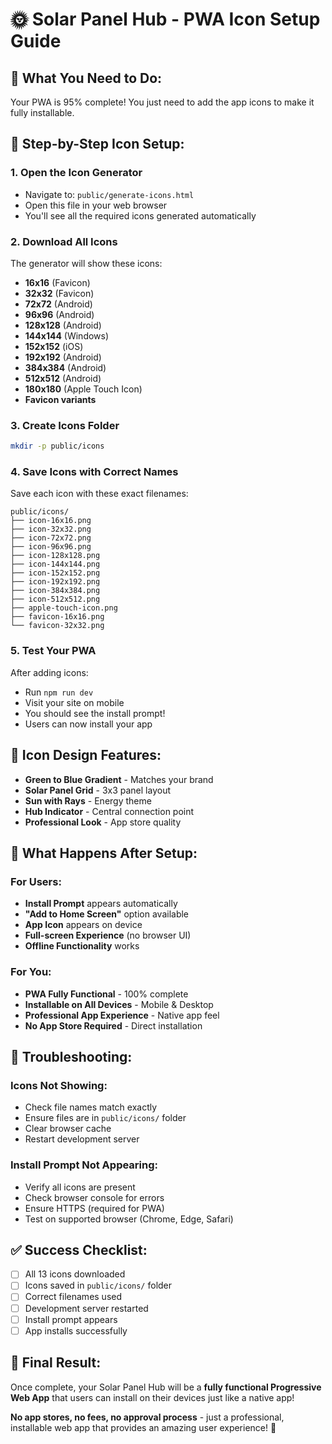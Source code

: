 # 🌞 Solar Panel Hub - PWA Icon Setup Guide

## 🎯 **What You Need to Do:**

Your PWA is 95% complete! You just need to add the app icons to make it fully installable.

## 📱 **Step-by-Step Icon Setup:**

### **1. Open the Icon Generator**
- Navigate to: `public/generate-icons.html`
- Open this file in your web browser
- You'll see all the required icons generated automatically

### **2. Download All Icons**
The generator will show these icons:
- **16x16** (Favicon)
- **32x32** (Favicon)
- **72x72** (Android)
- **96x96** (Android)
- **128x128** (Android)
- **144x144** (Windows)
- **152x152** (iOS)
- **192x192** (Android)
- **384x384** (Android)
- **512x512** (Android)
- **180x180** (Apple Touch Icon)
- **Favicon variants**

### **3. Create Icons Folder**
```bash
mkdir -p public/icons
```

### **4. Save Icons with Correct Names**
Save each icon with these exact filenames:
```
public/icons/
├── icon-16x16.png
├── icon-32x32.png
├── icon-72x72.png
├── icon-96x96.png
├── icon-128x128.png
├── icon-144x144.png
├── icon-152x152.png
├── icon-192x192.png
├── icon-384x384.png
├── icon-512x512.png
├── apple-touch-icon.png
├── favicon-16x16.png
└── favicon-32x32.png
```

### **5. Test Your PWA**
After adding icons:
- Run `npm run dev`
- Visit your site on mobile
- You should see the install prompt!
- Users can now install your app

## 🎨 **Icon Design Features:**

- **Green to Blue Gradient** - Matches your brand
- **Solar Panel Grid** - 3x3 panel layout
- **Sun with Rays** - Energy theme
- **Hub Indicator** - Central connection point
- **Professional Look** - App store quality

## 🚀 **What Happens After Setup:**

### **For Users:**
- **Install Prompt** appears automatically
- **"Add to Home Screen"** option available
- **App Icon** appears on device
- **Full-screen Experience** (no browser UI)
- **Offline Functionality** works

### **For You:**
- **PWA Fully Functional** - 100% complete
- **Installable on All Devices** - Mobile & Desktop
- **Professional App Experience** - Native app feel
- **No App Store Required** - Direct installation

## 🔧 **Troubleshooting:**

### **Icons Not Showing:**
- Check file names match exactly
- Ensure files are in `public/icons/` folder
- Clear browser cache
- Restart development server

### **Install Prompt Not Appearing:**
- Verify all icons are present
- Check browser console for errors
- Ensure HTTPS (required for PWA)
- Test on supported browser (Chrome, Edge, Safari)

## ✅ **Success Checklist:**

- [ ] All 13 icons downloaded
- [ ] Icons saved in `public/icons/` folder
- [ ] Correct filenames used
- [ ] Development server restarted
- [ ] Install prompt appears
- [ ] App installs successfully

## 🌟 **Final Result:**

Once complete, your Solar Panel Hub will be a **fully functional Progressive Web App** that users can install on their devices just like a native app!

**No app stores, no fees, no approval process** - just a professional, installable web app that provides an amazing user experience! 🚀 